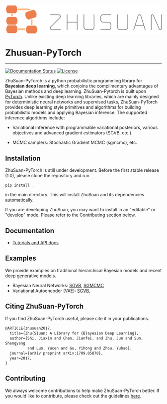 <div align="center">
  <a href="https://zhusuan-pytorch.readthedocs.io/en/latest/?badge=latest"> <img width="560px" height="auto" 
    src="docs/_static/images/zhusuan-logo-h.png"></a>
</div>

# Zhusuan-PyTorch

---

[![Documentation Status](https://readthedocs.org/projects/zhusuan-pytorch/badge/?version=latest)](https://zhusuan-pytorch.readthedocs.io/en/latest/?badge=latest)
[![License](https://img.shields.io/badge/license-MIT-blue.svg)](https://github.com/thu-ml/zhusuan/blob/master/LICENSE)

ZhuSuan-PyTorch is a python probabilistic programming library for
**Bayesian deep learning**, which conjoins the complimentary advantages of
Bayesian methods and deep learning. ZhuSuan-Pytorch is built upon
[PyTorch](https://pytorch.org/). Unlike existing deep learning
libraries, which are mainly designed for deterministic neural networks and
supervised tasks, ZhuSuan-PyTorch provides deep learning style primitives and
algorithms for building probabilistic models and applying Bayesian inference.
The supported inference algorithms include:

* Variational inference with programmable variational posteriors, various
objectives and advanced gradient estimators (SGVB, etc.).

* MCMC samplers: Stochastic Gradient MCMC (sgmcmc), etc.


## Installation

ZhuSuan-PyTorch is still under development. Before the first stable release (1.0),
please clone the repository and run
```
pip install .
```
in the main directory. This will install ZhuSuan and its dependencies
automatically.  

If you are developing ZhuSuan, you may want to install in an
"editable" or "develop" mode. Please refer to the Contributing section below.

## Documentation

* [Tutorials and API docs](https://zhusuan-pytorch.readthedocs.io/)

## Examples

We provide examples on traditional hierarchical Bayesian models and recent
deep generative models.

* Bayesian Neural Networks:
  [SGVB](examples/bayesian_neural_nets/bnn_vi.py),
  [SGMCMC](examples/bayesian_neural_nets/bnn_sgmcmc.py)
* Variational Autoencoder (VAE):
  [SGVB](examples/variational_autoencoders/vae_mnist.py),

## Citing ZhuSuan-PyTorch

If you find ZhuSuan-PyTorch useful, please cite it in your publications.

```
@ARTICLE{zhusuan2017,
  title={Zhu{S}uan: A Library for {B}ayesian Deep Learning},
  author={Shi, Jiaxin and Chen, Jianfei. and Zhu, Jun and Sun, Shengyang
          and Luo, Yucen and Gu, Yihong and Zhou, Yuhao},
  journal={arXiv preprint arXiv:1709.05870},
  year=2017,
}
```

## Contributing

We always welcome contributions to help make ZhuSuan-PyTorch better. If you would like 
to contribute, please check out the guidelines [here](https://zhusuan-pytorch.readthedocs.io/en/latest/contributing.html).
